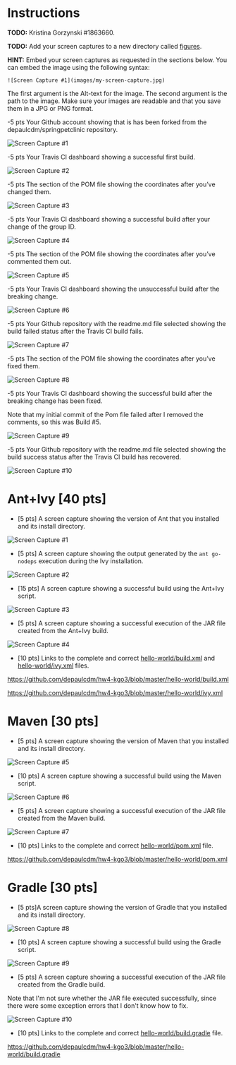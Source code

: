 # Instructions
**TODO:** Kristina Gorzynski   #1863660.

**TODO:** Add your screen captures to a new directory called [figures](figures).

**HINT:** Embed your screen captures as requested in the sections below. You can embed the image using the following syntax:

```
![Screen Capture #1](images/my-screen-capture.jpg)
```

The first argument is the Alt-text for the image. The second argument is the path to the image. Make sure your images are readable and that you save them in a JPG or PNG format.

-5 pts Your Github account showing that is has been forked from the depaulcdm/springpetclinic repository.

![Screen Capture #1](https://github.com/kgo3/spring-petclinic/Build_success1.jpg)


-5 pts Your Travis CI dashboard showing a successful first build.

![Screen Capture #2](https://github.com/kgo3/spring-petclinic/Build_success1.jpg)


-5 pts The section of the POM file showing the coordinates after you’ve changed them.

![Screen Capture #3](https://github.com/kgo3/spring-petclinic/pom_coordinates.jpg)


-5 pts Your Travis CI dashboard showing a successful build after your change of the group ID.

![Screen Capture #4](https://github.com/kgo3/spring-petclinic/Build_success2.jpg)


-5 pts The section of the POM file showing the coordinates after you’ve commented them out.

![Screen Capture #5](https://github.com/kgo3/spring-petclinic/pom_comment_out.jpg)


-5 pts Your Travis CI dashboard showing the unsuccessful build after the breaking change.

![Screen Capture #6](https://github.com/kgo3/spring-petclinic/build_fail.jpg)


-5 pts Your Github repository with the readme.md file selected showing the build failed status after the Travis CI build fails.

![Screen Capture #7](https://github.com/kgo3/spring-petclinic/readme_fail.jpg)


-5 pts The section of the POM file showing the coordinates after you’ve fixed them.

![Screen Capture #8](https://github.com/kgo3/spring-petclinic/pom_fixed.jpg)


-5 pts Your Travis CI dashboard showing the successful build after the breaking change has been fixed. 

Note that my initial commit of the Pom file failed after I removed the comments, so this was Build #5.

![Screen Capture #9](https://github.com/kgo3/spring-petclinic/Build_success3.jpg)


-5 pts Your Github repository with the readme.md file selected showing the build success status after the Travis CI build has recovered.

![Screen Capture #10](https://github.com/kgo3/spring-petclinic/readme_success.jpg)




























# Ant+Ivy [40 pts]
- [5 pts] A screen capture showing the version of Ant that you installed and its install directory.  

![Screen Capture #1](https://github.com/depaulcdm/hw4-kgo3/blob/master/images/ant-version.JPG)   



- [5 pts] A screen capture showing the output generated by the `ant go-nodeps` execution during the Ivy installation.  

![Screen Capture #2](https://github.com/depaulcdm/hw4-kgo3/blob/master/images/ant-go-nodeps.JPG)


- [15 pts] A screen capture showing a successful build using the Ant+Ivy script.

![Screen Capture #3](https://github.com/depaulcdm/hw4-kgo3/blob/master/images/ant-build-success.JPG)


- [5 pts] A screen capture showing a successful execution of the JAR file created from the Ant+Ivy build.

![Screen Capture #4](https://github.com/depaulcdm/hw4-kgo3/blob/master/images/ant-jar-success.JPG)


- [10 pts] Links to the complete and correct [hello-world/build.xml](hello-world/build.xml) and [hello-world/ivy.xml](hello-world/ivy.xml) files.


https://github.com/depaulcdm/hw4-kgo3/blob/master/hello-world/build.xml

https://github.com/depaulcdm/hw4-kgo3/blob/master/hello-world/ivy.xml


# Maven [30 pts]
- [5 pts] A screen capture showing the version of Maven that you installed and its install directory.

![Screen Capture #5](https://github.com/depaulcdm/hw4-kgo3/blob/master/images/maven-version.JPG)

- [10 pts] A screen capture showing a successful build using the Maven script.

![Screen Capture #6](https://github.com/depaulcdm/hw4-kgo3/blob/master/images/maven-build-success.JPG)

- [5 pts] A screen capture showing a successful execution of the JAR file created from the Maven build.

![Screen Capture #7](https://github.com/depaulcdm/hw4-kgo3/blob/master/images/maven-jar-success.JPG)

- [10 pts] Links to the complete and correct [hello-world/pom.xml](hello-world/pom.xml) file.

https://github.com/depaulcdm/hw4-kgo3/blob/master/hello-world/pom.xml

# Gradle [30 pts]
- [5 pts]A screen capture showing the version of Gradle that you installed and its install directory.

![Screen Capture #8](https://github.com/depaulcdm/hw4-kgo3/blob/master/images/gradle-version.JPG)

- [10 pts] A screen capture showing a successful build using the Gradle script.

![Screen Capture #9](https://github.com/depaulcdm/hw4-kgo3/blob/master/images/gradle-build-success.JPG)

- [5 pts] A screen capture showing a successful execution of the JAR file created from the Gradle build. 

Note that I'm not sure whether the JAR file executed successfully, since there were some exception errors that I don't know how to fix.

![Screen Capture #10](https://github.com/depaulcdm/hw4-kgo3/blob/master/images/gradle-jar-success.JPG)

- [10 pts] Links to the complete and correct [hello-world/build.gradle](hello-world/build.gradle) file.

https://github.com/depaulcdm/hw4-kgo3/blob/master/hello-world/build.gradle